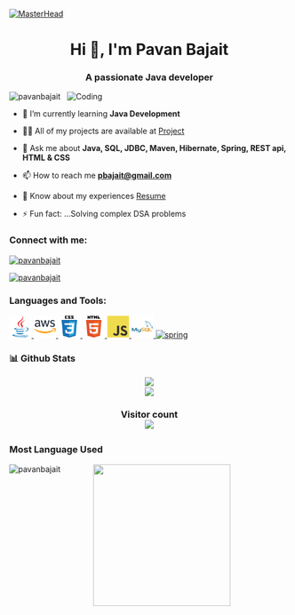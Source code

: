 
[![MasterHead](https://camo.githubusercontent.com/3015c6f34ed5c2131bac41a22b7a27a847f65803d232c99fe31f649c9c746fbd/68747470733a2f2f7777772e61616469747269746563686e6f6c6f67792e636f6d2f696d616765732f726564657369676e2e676966)](https://pavanbajait.io)
<h1 align="center">Hi 👋, I'm Pavan Bajait</h1>
<h3 align="center">A passionate Java developer</h3>

<img align="right" alt="Coding" width="400" src="https://images.squarespace-cdn.com/content/v1/5769fc401b631bab1addb2ab/1541580611624-TE64QGKRJG8SWAIUS7NS/coding-freak.gif" />
<p align="left"> <img src="https://komarev.com/ghpvc/?username=pavanbajait&label=Profile%20views&color=0e75b6&style=flat" alt="pavanbajait" /> </p>


- 🌱 I’m currently learning **Java Development**

- 👨‍💻 All of my projects are available at [Project](https://pavanbajait.netlify.app/#projects)

- 💬 Ask me about **Java, SQL, JDBC, Maven, Hibernate, Spring, REST api, HTML & CSS**

- 📫 How to reach me **pbajait@gmail.com**

- 📄 Know about my experiences [Resume](https://drive.google.com/file/d/1G5pQtHV0K0PUG2HdnGV1Xecetd4lpxs1/view?usp=sharing)

- ⚡ Fun fact: ...Solving complex DSA problems

<h3 align="left">Connect with me:</h3>
<p align="left">
<a href="https://www.linkedin.com/in/pavan-bajait" target="blank"><img align="center"  src="https://raw.githubusercontent.com/rahuldkjain/github-profile-readme-generator/master/src/images/icons/Social/linked-in-alt.svg" alt="pavanbajait" height="30" width="40" /></a>
</p>
<p align="left"> <a href="https://github.com/ryo-ma/github-profile-trophy"><img src="https://github-profile-trophy.vercel.app/?username=pavanbajait" alt="pavanbajait" /></a> </p>

<h3 align="left">Languages and Tools:</h3>

<p align="left"> <a href="https://aws.amazon.com" target="_blank" rel="noreferrer">
 <img src="https://raw.githubusercontent.com/devicons/devicon/master/icons/java/java-original.svg" alt="java" width="40" height="40" style="max-width: 100%;">
<img src="https://raw.githubusercontent.com/devicons/devicon/master/icons/amazonwebservices/amazonwebservices-original-wordmark.svg" alt="aws" width="40" height="40"/> </a>   <a href="https://www.w3schools.com/css/" target="_blank" rel="noreferrer"> 
<img src="https://raw.githubusercontent.com/devicons/devicon/master/icons/css3/css3-original-wordmark.svg" alt="css3" width="40" height="40"/> </a> 
 <a href="https://www.w3.org/html/" target="_blank" rel="noreferrer"> <img src="https://raw.githubusercontent.com/devicons/devicon/master/icons/html5/html5-original-wordmark.svg" alt="html5" width="40" height="40"/> </a>
 <a href="https://developer.mozilla.org/en-US/docs/Web/JavaScript" target="_blank" rel="noreferrer"> <img src="https://raw.githubusercontent.com/devicons/devicon/master/icons/javascript/javascript-original.svg" alt="javascript" width="40" height="40"/> </a> <a href="https://www.mysql.com/" target="_blank" rel="noreferrer"> <img src="https://raw.githubusercontent.com/devicons/devicon/master/icons/mysql/mysql-original-wordmark.svg" alt="mysql" width="40" height="40"/> </a> <a href="https://spring.io/" target="_blank" rel="noreferrer"> <img src="https://www.vectorlogo.zone/logos/springio/springio-icon.svg" alt="spring" width="40" height="40"/> </a> </p>

<h3>📊 Github Stats</h3>
<p align="center">
   <img align="center"  src="https://github-readme-streak-stats.herokuapp.com/?user=pavanbajait&theme=dark" /> <br \>
   <img align="center" src="https://github-readme-stats.vercel.app/api?username=pavanbajait&show_icons=true&locale=en&theme=dark"/>
</p>
<h3 align="center"> 
  Visitor count <br>
  <img src="https://profile-counter.glitch.me/pavanbajait/count.svg" />
</h3>
<h3>Most Language Used</h3>

<div>
  <img align="left" src="https://github-readme-stats.vercel.app/api/top-langs/?username=pavanbajait&theme=radical&langs_count=8" alt="pavanbajait" height="260px" width="25%" />
  <img align="right" src="https://activity-graph.herokuapp.com/graph?username=pavanbajait&theme=gruvbox&hide_border=true&area=true" height="255px" width="70%"/>
<div>

